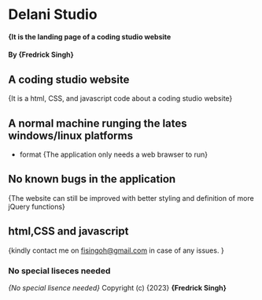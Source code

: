 # Delani Studio
#### {It is the landing page of a coding studio website
#### By **{Fredrick Singh}**
## A coding studio website 
{It is a html, CSS, and javascript code about a coding studio website}
## A normal machine runging the lates windows/linux platforms
* format
{The application only needs a web brawser to run}
## No known bugs in the application
{The website can still be improved with better styling and definition of more jQuery functions}
## html,CSS and javascript
{kindly contact me on fisingoh@gmail.com in case of any issues. }
### No special liseces needed
*{No special lisence needed}*
Copyright (c) {2023} **{Fredrick Singh}**

